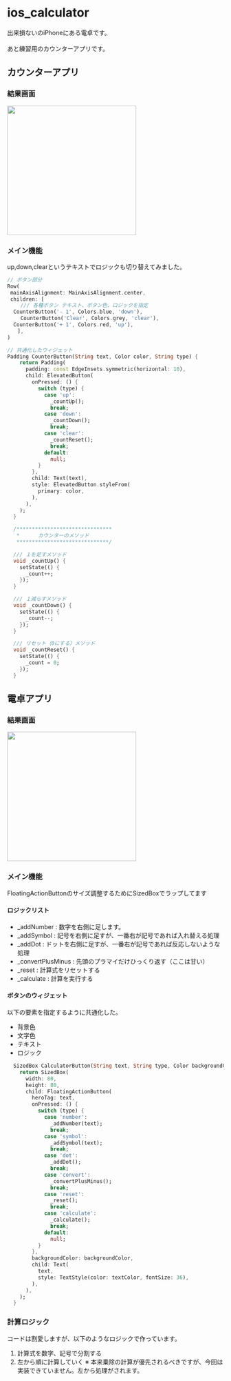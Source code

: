 # ios_calculator
出来損ないのiPhoneにある電卓です。
<br><br>
あと練習用のカウンターアプリです。

## カウンターアプリ
### 結果画面
<img width="300" src="https://user-images.githubusercontent.com/67848399/159236178-861325c2-6369-463a-8494-b86d59a64d36.png">

### メイン機能
up,down,clearというテキストでロジックも切り替えてみました。
```dart
// ボタン部分
Row(
 mainAxisAlignment: MainAxisAlignment.center,
 children: [
 　　/// 各種ボタン テキスト、ボタン色、ロジックを指定
  CounterButton('- 1', Colors.blue, 'down'),
 　　CounterButton('Clear', Colors.grey, 'clear'),
  CounterButton('+ 1', Colors.red, 'up'),
　　],
)

// 共通化したウィジェット
Padding CounterButton(String text, Color color, String type) {
    return Padding(
      padding: const EdgeInsets.symmetric(horizontal: 10),
      child: ElevatedButton(
        onPressed: () {
          switch (type) {
            case 'up':
              _countUp();
              break;
            case 'down':
              _countDown();
              break;
            case 'clear':
              _countReset();
              break;
            default:
              null;
          }
        },
        child: Text(text),
        style: ElevatedButton.styleFrom(
          primary: color,
        ),
      ),
    );
  }

  /*******************************
   *      カウンターのメソッド
   ******************************/

  /// １を足すメソッド
  void _countUp() {
    setState(() {
      _count++;
    });
  }

  /// １減らすメソッド
  void _countDown() {
    setState(() {
      _count--;
    });
  }

  /// リセット（0にする）メソッド
  void _countReset() {
    setState(() {
      _count = 0;
    });
  }
```

## 電卓アプリ
### 結果画面
<img width="300" src="https://user-images.githubusercontent.com/67848399/159236277-934a3f86-a44e-4dc3-b5c9-6740e9d14d82.png">

### メイン機能
FloatingActionButtonのサイズ調整するためにSizedBoxでラップしてます
#### ロジックリスト
- _addNumber : 数字を右側に足します。
- _addSymbol : 記号を右側に足すが、一番右が記号であれば入れ替える処理
- _addDot : ドットを右側に足すが、一番右が記号であれば反応しないような処理
- _convertPlusMinus : 先頭のプラマイだけひっくり返す（ここは甘い）
- _reset : 計算式をリセットする
- _calculate : 計算を実行する

#### ボタンのウィジェット
以下の要素を指定するように共通化した。
- 背景色
- 文字色
- テキスト
- ロジック

```dart
  SizedBox CalculatorButton(String text, String type, Color backgroundColor, Color textColor) {
    return SizedBox(
      width: 80,
      height: 80,
      child: FloatingActionButton(
        heroTag: text,
        onPressed: () {
          switch (type) {
            case 'number':
              _addNumber(text);
              break;
            case 'symbol':
              _addSymbol(text);
              break;
            case 'dot':
              _addDot();
              break;
            case 'convert':
              _convertPlusMinus();
              break;
            case 'reset':
              _reset();
              break;
            case 'calculate':
              _calculate();
              break;
            default:
              null;
          }
        },
        backgroundColor: backgroundColor,
        child: Text(
          text,
          style: TextStyle(color: textColor, fontSize: 36),
        ),
      ),
    );
  }
```

### 計算ロジック
コードは割愛しますが、以下のようなロジックで作っています。
1. 計算式を数字、記号で分割する
2. 左から順に計算していく
※ 本来乗除の計算が優先されるべきですが、今回は実装できていません。左から処理がされます。



